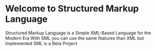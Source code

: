 # Welcome to Structured Markup Language
Structured Markup Language is a Simple XML-Based Language for the Modern Era
With SML you can use the same features than XML but Implemented
SML is a Beta Project
